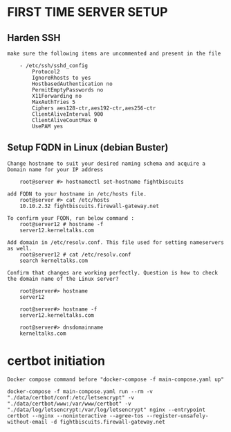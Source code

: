 
# FIRST TIME SERVER SETUP

## Harden SSH

    make sure the following items are uncommented and present in the file 
        
        - /etc/ssh/sshd_config
            Protocol2
            IgnoreRhosts to yes
            HostbasedAuthentication no
            PermitEmptyPasswords no
            X11Forwarding no
            MaxAuthTries 5
            Ciphers aes128-ctr,aes192-ctr,aes256-ctr
            ClientAliveInterval 900
            ClientAliveCountMax 0
            UsePAM yes


## Setup FQDN in Linux (debian Buster)
    
    Change hostname to suit your desired naming schema and acquire a 
    Domain name for your IP address
        
        root@server #> hostnamectl set-hostname fightbiscuits

    add FQDN to your hostname in /etc/hosts file.
        root@server #> cat /etc/hosts
        10.10.2.32 fightbiscuits.firewall-gateway.net
 
    To confirm your FQDN, run below command :
        root@server12 # hostname -f
        server12.kerneltalks.com

    Add domain in /etc/resolv.conf. This file used for setting nameservers as well.
        root@server12 # cat /etc/resolv.conf
        search kerneltalks.com

    Confirm that changes are working perfectly. Question is how to check the domain name of the Linux server?

        root@server#> hostname
        server12

        root@server#> hostname -f
        server12.kerneltalks.com

        root@server#> dnsdomainname
        kerneltalks.com

# certbot initiation
    
    Docker compose command before "docker-compose -f main-compose.yaml up"

    docker-compose -f main-compose.yaml run --rm -v "./data/certbot/conf:/etc/letsencrypt" -v "./data/certbot/www:/var/www/certbot" -v "./data/log/letsencrypt:/var/log/letsencrypt" nginx --entrypoint certbot --nginx --noninteractive --agree-tos --register-unsafely-without-email -d fightbiscuits.firewall-gateway.net 
